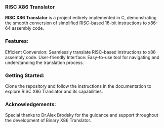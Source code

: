 ### **RISC X86 Translator**
**RISC X86 Translator** is a project entirely implemented in C, demonstrating the smooth conversion of simplified RISC-based 16-bit instructions to x86-64 assembly code. 

### **Features:**
Efficient Conversion: Seamlessly translate RISC-based instructions to x86 assembly code.
User-friendly Interface: Easy-to-use tool for navigating and understanding the translation process.

### **Getting Started:**
Clone the repository and follow the instructions in the documentation to explore RISC X86 Translator and its capabilities.

### **Acknowledgements:**
Special thanks to Dr.Alex Brodsky for the guidance and support throughout the development of Binary X86 Translator.
